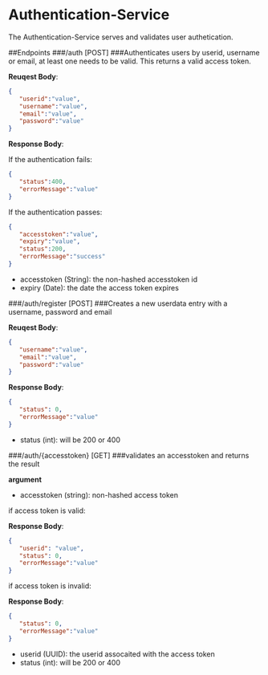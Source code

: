 # Authentication-Service
The Authentication-Service serves and validates user authetication.

##Endpoints
###/auth [POST]
###Authenticates users by userid, username or email, at least one needs to be valid. This returns a valid access token.

**Reuqest Body**:
```json
{  
   "userid":"value",
   "username":"value",
   "email":"value",
   "password":"value"
}
```

**Response Body**:
 
 If the authentication fails:
 
```json
{  
   "status":400,
   "errorMessage":"value"
}
```
 
 If the authentication passes:
 
```json
{  
   "accesstoken":"value",
   "expiry":"value",
   "status":200,
   "errorMessage":"success"
}
```

- accesstoken (String): the non-hashed accesstoken id
- expiry (Date): the date the access token expires

###/auth/register [POST]
###Creates a new userdata entry with a username, password and email

**Reuqest Body**:
```json
{  
   "username":"value",
   "email":"value",
   "password":"value"
}
```

**Response Body**:
```json
{  
   "status": 0,
   "errorMessage":"value"
}
```

- status (int): will be 200 or 400

###/auth/{accesstoken} [GET]
###validates an accesstoken and returns the result

**argument**
- accesstoken (string): non-hashed access token

if access token is valid:

**Response Body**:
```json
{  
   "userid": "value",
   "status": 0,
   "errorMessage":"value"
}
```

if access token is invalid:

**Response Body**:
```json
{  
   "status": 0,
   "errorMessage":"value"
}
```

- userid (UUID): the userid assocaited with the access token
- status (int): will be 200 or 400
